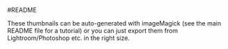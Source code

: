 #README

These thumbnails can be auto-generated with imageMagick (see the main README file for a tutorial) or you can just export them
from Lightroom/Photoshop etc. in the right size.